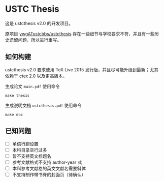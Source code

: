 # USTC Thesis

这是 ustcthesis v2.0 的开发项目。

原项目 [ywgATustcbbs/ustcthesis](https://github.com/ywgATustcbbs/ustcthesis) 存在一些细节与学校要求不符，并且有一些历史遗留问题，所以进行重写。



## 如何构建

ustcthesis v2.0 要求使用 TeX Live 2015 发行版，并且尽可能升级到最新；尤其依赖于 ctex 2.0 以及更高版本。

生成论文 `main.pdf` 使用命令
```
make thesis
```
生成说明文档 `ustcthesis.pdf` 使用命令
```
make doc
```



## 已知问题

- [ ] 单倍行距设置
- [ ] 本科目录空行过多
- [ ] 暂不支持英文标题名
- [ ] 参考文献格式不支持 author-year 式
- [ ] 本科参考文献格的英文文献名需要斜体
- [ ] 不支持制作带书脊的封面页（待确认）
